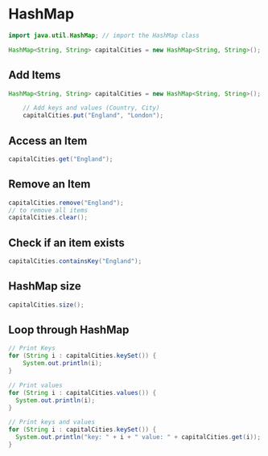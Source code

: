 # HashMap

```java
import java.util.HashMap; // import the HashMap class

HashMap<String, String> capitalCities = new HashMap<String, String>();
```

## Add Items

```java
HashMap<String, String> capitalCities = new HashMap<String, String>();

    // Add keys and values (Country, City)
    capitalCities.put("England", "London");
```

## Access an Item

```java
capitalCities.get("England");
```

## Remove an Item

```java
capitalCities.remove("England");
// to remove all items
capitalCities.clear();
```

## Check if an item exists

```java
capitalCities.containsKey("England");
```

## HashMap size

```java
capitalCities.size();
```

## Loop through HashMap

```java
// Print Keys
for (String i : capitalCities.keySet()) {
    System.out.println(i);
}

// Print values
for (String i : capitalCities.values()) {
  System.out.println(i);
}

// Print keys and values
for (String i : capitalCities.keySet()) {
  System.out.println("key: " + i + " value: " + capitalCities.get(i));
}
```
